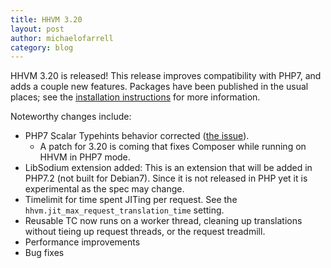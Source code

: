 ```yaml
---
title: HHVM 3.20
layout: post
author: michaelofarrell
category: blog
---
```


HHVM 3.20 is released!  This release improves compatibility with PHP7, and
adds a couple new features.  Packages have been published in the usual places;
see the
[installation
instructions](https://docs.hhvm.com/hhvm/installation/introduction) for more
information.

<!--truncate-->

Noteworthy changes include:

* PHP7 Scalar Typehints behavior corrected ([the issue](https://github.com/facebook/hhvm/issues/7198)).
  * A patch for 3.20 is coming that fixes Composer while running on HHVM in PHP7 mode.
* LibSodium extension added:  This is an extension that will be 
  added in PHP7.2 (not built for Debian7).  Since it is not released in PHP yet
  it is experimental as the spec may change.
* Timelimit for time spent JITing per request.  See the `hhvm.jit_max_request_translation_time` setting.
* Reusable TC now runs on a worker thread, cleaning up translations without
  tieing up request threads, or the request treadmill.
* Performance improvements
* Bug fixes
